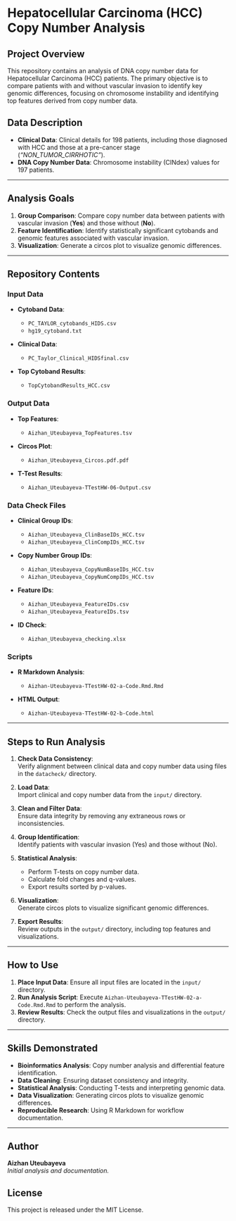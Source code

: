# **Hepatocellular Carcinoma (HCC) Copy Number Analysis**

## **Project Overview**

This repository contains an analysis of DNA copy number data for Hepatocellular Carcinoma (HCC) patients. The primary objective is to compare patients with and without vascular invasion to identify key genomic differences, focusing on chromosome instability and identifying top features derived from copy number data.

## **Data Description**

- **Clinical Data**: Clinical details for 198 patients, including those diagnosed with HCC and those at a pre-cancer stage (*“NON_TUMOR_CIRRHOTIC”*).
- **DNA Copy Number Data**: Chromosome instability (CINdex) values for 197 patients.

---

## **Analysis Goals**

1. **Group Comparison**: Compare copy number data between patients with vascular invasion (**Yes**) and those without (**No**).
2. **Feature Identification**: Identify statistically significant cytobands and genomic features associated with vascular invasion.
3. **Visualization**: Generate a circos plot to visualize genomic differences.

---

## **Repository Contents**

### **Input Data**

- **Cytoband Data**:  
  - `PC_TAYLOR_cytobands_HIDS.csv`  
  - `hg19_cytoband.txt`  

- **Clinical Data**:  
  - `PC_Taylor_Clinical_HIDSfinal.csv`  

- **Top Cytoband Results**:  
  - `TopCytobandResults_HCC.csv`  

### **Output Data**

- **Top Features**:  
  - `Aizhan_Uteubayeva_TopFeatures.tsv`  

- **Circos Plot**:  
  - `Aizhan_Uteubayeva_Circos.pdf.pdf`  

- **T-Test Results**:  
  - `Aizhan_Uteubayeva-TTestHW-06-Output.csv`  

### **Data Check Files**

- **Clinical Group IDs**:  
  - `Aizhan_Uteubayeva_ClinBaseIDs_HCC.tsv`  
  - `Aizhan_Uteubayeva_ClinCompIDs_HCC.tsv`  

- **Copy Number Group IDs**:  
  - `Aizhan_Uteubayeva_CopyNumBaseIDs_HCC.tsv`  
  - `Aizhan_Uteubayeva_CopyNumCompIDs_HCC.tsv`  

- **Feature IDs**:  
  - `Aizhan_Uteubayeva_FeatureIDs.csv`  
  - `Aizhan_Uteubayeva_FeatureIDs.tsv`  

- **ID Check**:  
  - `Aizhan_Uteubayeva_checking.xlsx`  

### **Scripts**

- **R Markdown Analysis**:  
  - `Aizhan-Uteubayeva-TTestHW-02-a-Code.Rmd.Rmd`  

- **HTML Output**:  
  - `Aizhan-Uteubayeva-TTestHW-02-b-Code.html`  

---

## **Steps to Run Analysis**

1. **Check Data Consistency**:  
   Verify alignment between clinical data and copy number data using files in the `datacheck/` directory.

2. **Load Data**:  
   Import clinical and copy number data from the `input/` directory.

3. **Clean and Filter Data**:  
   Ensure data integrity by removing any extraneous rows or inconsistencies.

4. **Group Identification**:  
   Identify patients with vascular invasion (Yes) and those without (No).

5. **Statistical Analysis**:  
   - Perform T-tests on copy number data.  
   - Calculate fold changes and q-values.  
   - Export results sorted by p-values.

6. **Visualization**:  
   Generate circos plots to visualize significant genomic differences.

7. **Export Results**:  
   Review outputs in the `output/` directory, including top features and visualizations.

---

## **How to Use**

1. **Place Input Data**: Ensure all input files are located in the `input/` directory.
2. **Run Analysis Script**: Execute `Aizhan-Uteubayeva-TTestHW-02-a-Code.Rmd.Rmd` to perform the analysis.
3. **Review Results**: Check the output files and visualizations in the `output/` directory.

---

## **Skills Demonstrated**

- **Bioinformatics Analysis**: Copy number analysis and differential feature identification.
- **Data Cleaning**: Ensuring dataset consistency and integrity.
- **Statistical Analysis**: Conducting T-tests and interpreting genomic data.
- **Data Visualization**: Generating circos plots to visualize genomic differences.
- **Reproducible Research**: Using R Markdown for workflow documentation.

---

## **Author**

**Aizhan Uteubayeva**  
*Initial analysis and documentation.*

## **License**

This project is released under the MIT License.
